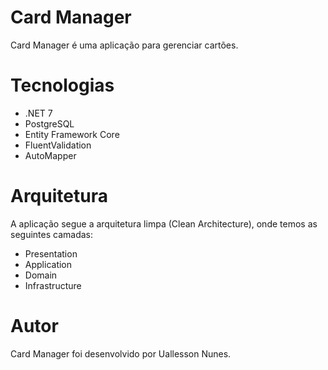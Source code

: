 # Card Manager

Card Manager é uma aplicação para gerenciar cartões.

# Tecnologias

* .NET 7
* PostgreSQL
* Entity Framework Core
* FluentValidation
* AutoMapper


# Arquitetura

A aplicação segue a arquitetura limpa (Clean Architecture), onde temos as seguintes camadas:

* Presentation
* Application
* Domain
* Infrastructure

# Autor

Card Manager foi desenvolvido por Uallesson Nunes.
